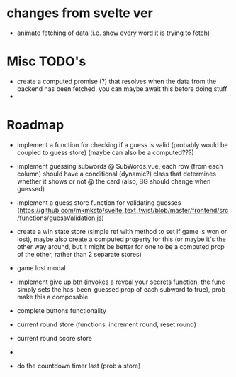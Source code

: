 # changes from svelte ver

-   animate fetching of data (i.e. show every word it is trying to fetch)

# Misc TODO's

-   create a computed promise (?) that resolves when the data from the backend has been fetched, you can maybe await this before doing stuff
-

# Roadmap

-   implement a function for checking if a guess is valid (probably would be coupled to guess store) (maybe can also be a computed???)
-   implement guessing subwords @ SubWords.vue, each row (from each column) should have a conditional (dynamic?) class that determines whether it shows or not @ the card (also, BG should change when guessed)
-   implement a guess store function for validating guesses (https://github.com/mkmksto/svelte_text_twist/blob/master/frontend/src/functions/guessValidation.js)

-   create a win state store (simple ref with method to set if game is won or lost), maybe also create a computed property for this (or maybe it's the other way around, but it might be better for one to be a computed prop of the other, rather than 2 separate stores)
-   game lost modal

-   implement give up btn (invokes a reveal your secrets function, the func simply sets the has_been_guessed prop of each subword to true), prob make this a composable
-   complete buttons functionality
-   current round store (functions: increment round, reset round)
-   current round score store
-
-   do the countdown timer last (prob a store)
